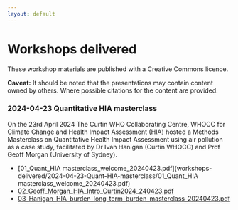 ```yaml
---
layout: default
---
```


# Workshops delivered

These workshop materials are published with a Creative Commons licence. 

**Caveat:** It should be noted that the presentations may contain content owned by others. Where possible citations for the content are provided.  

### 2024-04-23 Quantitative HIA masterclass

On the 23rd April 2024 The Curtin WHO Collaborating Centre, WHOCC for Climate Change and Health Impact Assessment (HIA) hosted a Methods Masterclass on Quantitative Health Impact Assessment using air pollution as a case study, facilitated by Dr Ivan Hanigan (Curtin WHOCC) and Prof Geoff Morgan (University of Sydney).  


- [01_Quant_HIA masterclass_welcome_20240423.pdf](workshops-delivered/2024-04-23-Quant-HIA-masterclass/01_Quant_HIA masterclass_welcome_20240423.pdf)
- [02_Geoff_Morgan_HIA_Intro_Curtin2024_240423.pdf](workshops-delivered/2024-04-23-Quant-HIA-masterclass/02_Geoff_Morgan_HIA_Intro_Curtin2024_240423.pdf)
- [03_Hanigan_HIA_burden_long_term_burden_masterclass_20240423.pdf](workshops-delivered/2024-04-23-Quant-HIA-masterclass/03_Hanigan_HIA_burden_long_term_burden_masterclass_20240423.pdf)
